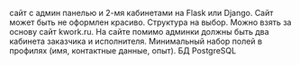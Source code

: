 сайт с админ панелью и 2-мя кабинетами на Flask или Django. Сайт может быть не оформлен красиво. Структура на выбор. Можно взять за основу сайт kwork.ru. На сайте помимо админки должны быть два кабинета заказчика и исполнителя. Минимальный набор полей в профилях (имя, контактные данные, опыт). БД PostgreSQL
